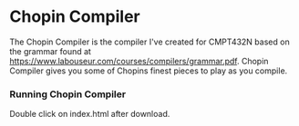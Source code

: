 # Chopin Compiler
The Chopin Compiler is the compiler I've created for CMPT432N based on the grammar found at https://www.labouseur.com/courses/compilers/grammar.pdf.
Chopin Compiler gives you some of Chopins finest pieces to play as you compile. 

### Running Chopin Compiler
Double click on index.html after download. 
